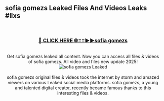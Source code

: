 ## sofia gomezs Leaked Files And Videos Leaks #llxs
<br>
<div align="center">
<h3><a href="https://watchclip.my.id/sofia gomezs" rel="nofollow">🔴 CLICK HERE 🌐==►►sofia gomezs</a></h3>
<br>
Get sofia gomezs leaked all content. Now you can access all files & videos of sofia gomezs. All video and files new update 2025!
<br>
<a href="https://watchclip.my.id/sofia gomezs" rel="nofollow" data-target="animated-image.originalLink"><img src="https://i.ibb.co.com/WyWwxjT/player-gif2.gif" alt="sofia gomezs Leaked" style="max-width: 100%; display: inline-block;" data-target="animated-image.originalImage"></a>
<br><br>
sofia gomezs original files & videos took the internet by storm and amazed viewers on various Leaked social media platforms. sofia gomezs, a young and talented digital creator, recently became famous thanks to this interesting files & videos.
</div>
<br>